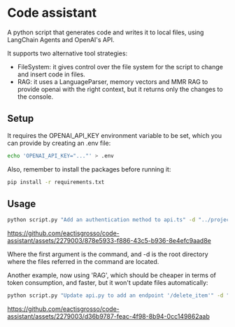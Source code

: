 # Code assistant
A python script that generates code and writes it to local files, using LangChain Agents and OpenAI's API.

It supports two alternative tool strategies: 
- FileSystem: it gives control over the file system for the script to change and insert code in files.
- RAG: it uses a LanguageParser, memory vectors and MMR RAG to provide openai with the right context, but it returns only the changes to the console.

## Setup
It requires the OPENAI_API_KEY environment variable to be set, which you can provide by creating an .env file:
```bash
echo 'OPENAI_API_KEY="..."' > .env
```

Also, remember to install the packages before running it:  
```bash
pip install -r requirements.txt
```


## Usage
```bash
python script.py "Add an authentication method to api.ts" -d "../project"
```

https://github.com/eactisgrosso/code-assistant/assets/2279003/878e5933-f886-43c5-b936-8e4efc9aad8e

Where the first argument is the command, and -d is the root directory where the files referred in the command are located.

Another example, now using 'RAG', which should be cheaper in terms of token consumption, and faster, but it won't update files automatically:
```bash
python script.py "Update api.py to add an endpoint '/delete_item'" -d "../project" -t RAG
```

https://github.com/eactisgrosso/code-assistant/assets/2279003/d36b9787-feac-4f98-8b94-0cc149862aab


